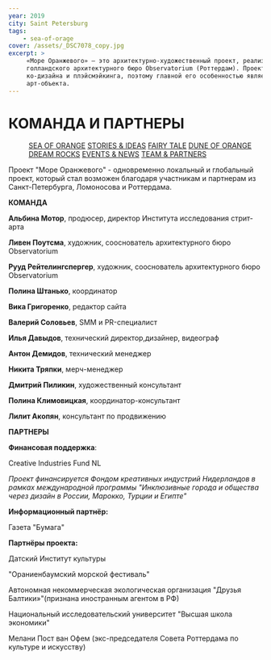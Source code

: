 ```yaml
---
year: 2019
city: Saint Petersburg
tags:
    - sea-of-orage
cover: /assets/_DSC7078_copy.jpg
excerpt: >
     «Море Оранжевого» — это архитектурно-художественный проект, реализуемый командой проекта «Waterfront/ Водная линия» совместно с партнерами из 
     голландского архитектурного бюро Observatorium (Роттердам). Проект, нацеленный на интеграцию паблик-арт в общественные пространства, основан на идеях 
     ко-дизайна и плэйсмэйкинга, поэтому главной его особенностью является сотрудничество с местными жителями, их вовлечение в процесс планирования и создания 
     арт-объекта.
---
```


# КОМАНДА И ПАРТНЕРЫ

<Menu>
<a href="/sea-of-orange">SEA OF ORANGE</a>
<a href="/sea-of-orange/stories-and-ideas">STORIES & IDEAS</a>
<a href="/sea-of-orange/fairytale">FAIRY TALE</a>
<a href="/sea-of-orange/dune-of-orange">DUNE OF ORANGE</a>
<a href="/sea-of-orange/dreamrocks">DREAM ROCKS</a>
<a href="/sea-of-orange/events-and-news">EVENTS & NEWS</a>
<a href="/sea-of-orange/team-and-partners">TEAM & PARTNERS</a>
</Menu>

Проект "Море Оранжевого" - одновременно локальный и глобальный проект, который стал возможен благодаря участникам и партнерам
из Санкт-Петербурга, Ломоносова и Роттердама.

**КОМАНДА**

**Альбина Мотор**, продюсер, директор Института исследования стрит-арта

**Ливен Поутсма**, художник, сооснователь архитектурного бюро Observatorium

**Рууд Рейтелингспергер**, художник, сооснователь архитектурного бюро Observatorium

**Полина Штанько**, координатор

**Вика Григоренко**, редактор сайта

**Валерий Соловьев**, SMM и PR-специалист

**Илья Давыдов**, технический директор,дизайнер, видеограф

**Антон Демидов**, технический менеджер

**Никита Тряпки**, мерч-менеджер

**Дмитрий Пиликин**, художественный консультант

**Полина Климовицкая**, координатор-консультант

**Лилит Акопян**, консультант по продвижению

**ПАРТНЕРЫ**

**Финансовая поддержка**:

Creative Industries Fund NL

*Проект финансируется Фондом креативных индустрий Нидерландов в рамках международной программы "Инклюзивные города и общества через дизайн 
в России, Марокко, Турции и Египте"*

**Информационный партнёр:**

Газета "Бумага"

**Партнёры проекта:** 

Датский Институт культуры

"Ораниенбаумский морской фестиваль"

Автономная некоммерческая экологическая организация "Друзья Балтики»"(признана иностранным агентом в РФ)

Национальный исследовательский университет "Высшая школа экономики"

Мелани Пост ван Офем (экс-председателя Совета Роттердама по культуре и искусству)
